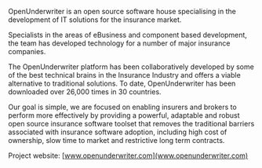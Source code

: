 OpenUnderwriter is an open source software house specialising in the development of IT solutions for the insurance market.

Specialists in the areas of eBusiness and component based development, the team has developed technology for a number of major insurance companies.

The OpenUnderwriter platform has been collaboratively developed by some of the best technical brains in the Insurance Industry and offers a viable alternative to traditional solutions. To date, OpenUnderwriter has been downloaded over 26,000 times in 30 countries.

Our goal is simple, we are focused on enabling insurers and brokers to perform more effectively by providing a powerful, adaptable and robust open source insurance software toolset that removes the traditional barriers associated with insurance software adoption, including high cost of ownership, slow time to market and restrictive long term contracts.

Project website: [www.openunderwriter.com](www.openunderwriter.com)